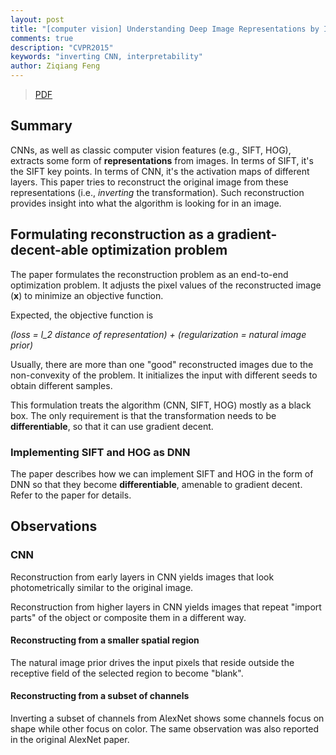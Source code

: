 ```yaml
---
layout: post
title: "[computer vision] Understanding Deep Image Representations by Inverting Them"
comments: true
description: "CVPR2015"
keywords: "inverting CNN, interpretability"
author: Ziqiang Feng
---
```


> [PDF](https://www.cv-foundation.org/openaccess/content_cvpr_2015/app/3B_081_ext.pdf)

## Summary
CNNs, as well as classic computer vision features (e.g., SIFT, HOG), 
extracts some form of **representations** from images.
In terms of SIFT, it's the SIFT key points.
In terms of CNN, it's the activation maps of different layers.
This paper tries to reconstruct the original image from these representations
(i.e., *inverting* the transformation).
Such reconstruction provides insight into what the algorithm is looking for in an image.

## Formulating reconstruction as a gradient-decent-able optimization problem

The paper formulates the reconstruction problem as an end-to-end optimization problem.
It adjusts the pixel values of the reconstructed image (**x**) to minimize an objective function.

Expected, the objective function is 

*(loss = l_2 distance of representation) + (regularization = natural image prior)*

Usually, there are more than one "good" reconstructed images due to the non-convexity of the problem.
It initializes the input with different seeds to obtain different samples.

This formulation treats the algorithm (CNN, SIFT, HOG) mostly as a black box.
The only requirement is that the transformation needs to be **differentiable**,
so that it can use gradient decent.

### Implementing SIFT and HOG as DNN

The paper describes how we can implement SIFT and HOG in the form of DNN
so that they become **differentiable**, amenable to gradient decent.
Refer to the paper for details.

## Observations

### CNN

Reconstruction from early layers in CNN yields images that look photometrically similar
to the original image.

Reconstruction from higher layers in CNN yields images that repeat "import parts" of
the object or composite them in a different way.

#### Reconstructing from a smaller spatial region

The natural image prior drives the input pixels that reside outside 
the receptive field of the selected region to become "blank".

#### Reconstructing from a subset of channels

Inverting a subset of channels from AlexNet shows some channels focus on shape
while other focus on color.
The same observation was also reported in the original AlexNet paper.